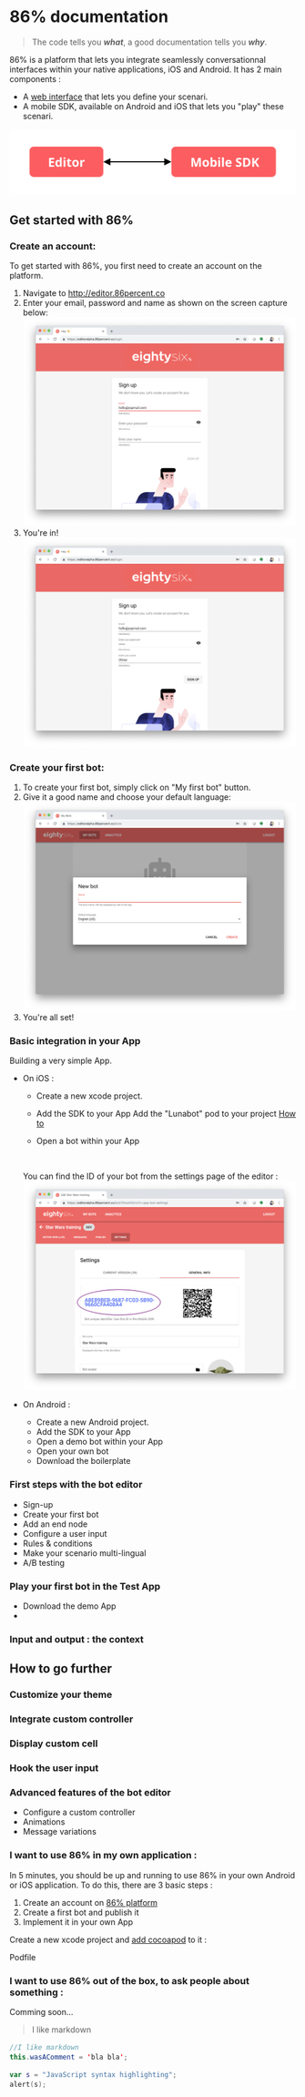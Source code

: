 # 86% documentation
> The code tells you ***what***, a good documentation tells you ***why***.

86% is a platform that lets you integrate seamlessly conversationnal interfaces within your native applications, iOS and Android.
It has 2 main components :
* A [web interface](htps://editor.86percent.co) that lets you define your scenari.
* A mobile SDK, available on Android and iOS that lets you "play" these scenari.

![Global Architecture](/resources/global_architecture.svg)


## Get started with 86%

### Create an account:

To get started with 86%, you first need to create an account on the platform.
1. Navigate to http://editor.86percent.co 
2. Enter your email, password and name as shown on the screen capture below: 
![Sign up on 86percent.co](/resources/signup.png)
3. You're in!
![Connected to 86percent.co](/resources/justLoggedIn.png) 

### Create your first bot:

1. To create your first bot, simply click on "My first bot" button.
2. Give it a good name and choose your default language:
![Connected to 86percent.co](/resources/giveItAName.png) 
3. You're all set!

### Basic integration in your App 

Building a very simple App.

* On iOS : 
    * Create a new xcode project. 
    * Add the SDK to your App
Add the "Lunabot" pod to your project 
[How to](https://guides.cocoapods.org/using/using-cocoapods.html)    
    
    * Open a bot within your App
    
    ```swift
        
    ```
     
     You can find the ID of your bot from the settings page of the editor : 
![Find the ID of your bot from the Web Editor](/resources/botID.png)      
      
    
* On Android : 
    * Create a new Android project. 
    * Add the SDK to your App   
    * Open a demo bot within your App 
    * Open your own bot
    * Download the boilerplate 

### First steps with the bot editor

* Sign-up
* Create your first bot 
* Add an end node
* Configure a user input
* Rules & conditions
* Make your scenario multi-lingual
* A/B testing
 
### Play your first bot in the Test App

* Download the demo App 
* 

### Input and output : the context

## How to go further 

### Customize your theme

### Integrate custom controller 

### Display custom cell 

### Hook the user input 

### Advanced features of the bot editor

* Configure a custom controller 
* Animations 
* Message variations
 



### I want to use 86% in my own application :
In 5 minutes, you should be up and running to use 86% in your own Android or iOS application. To do this, there are 3 basic steps : 

1. Create an account on [86% platform](https://editor.86percent.co)
2. Create a first bot and publish it 
3. Implement it in your own App 

Create a new xcode project and [add cocoapod](https://guides.cocoapods.org/using/using-cocoapods) to it :

Podfile

### I want to use 86% out of the box, to ask people about something : 
Comming soon... 

> I like markdown

```java 
//I like markdown
this.wasAComment = 'bla bla';
```


```kotlin
var s = "JavaScript syntax highlighting";
alert(s);
```
